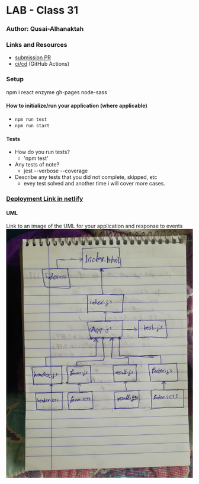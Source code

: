 # LAB - Class 31

### Author: Qusai-Alhanaktah

### Links and Resources

- [submission PR](https://github.com/401-advanced-javascript-qusaiAlhanaktah/lab-31/pull/1)
- [ci/cd](https://github.com/401-advanced-javascript-qusaiAlhanaktah/lab-31/actions) (GitHub Actions)

### Setup
npm i react enzyme gh-pages node-sass

#### How to initialize/run your application (where applicable)

- `npm run test`
- `npm run start`

#### Tests

- How do you run tests?
     - 'npm test'
- Any tests of note?
     - jest --verbose --coverage
- Describe any tests that you did not complete, skipped, etc
     - evey test solved and another time i will cover more cases.

### [Deployment Link in netlify](https://elegant-booth-ba8945.netlify.com/)

#### UML
Link to an image of the UML for your application and response to events
![White-Board](assets/IMG_20200229_130329.jpg)
